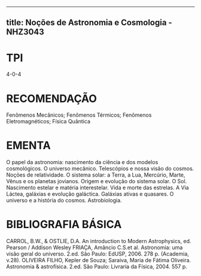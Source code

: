 
---
title: Noções de Astronomia e Cosmologia - NHZ3043 
---

# TPI

4-0-4

# RECOMENDAÇÃO

Fenômenos Mecânicos; Fenômenos Térmicos; Fenômenos Eletromagnéticos; Física Quântica

# EMENTA

O papel da astronomia: nascimento da ciência e dos modelos cosmológicos. O universo mecânico. Telescópios e nossa visão do cosmos. Noções de relatividade. O sistema solar: a Terra, a Lua, Mercúrio, Marte, Vênus e os planetas jovianos. Origem e evolução do sistema solar. O Sol. Nascimento estelar e matéria interestelar. Vida e morte das estrelas. A Via Láctea, galáxias e evolução galáctica. Galáxias ativas e quasares. O universo e a história do cosmos. Astrobiologia.

# BIBLIOGRAFIA BÁSICA

CARROL, B.W., & OSTLIE, D.A. An introduction to Modern Astrophysics, ed. Pearson / Addison Wesley
FRIAÇA, Amâncio C.S.et al. Astronomia: uma visão geral do universo. 2.ed. São Paulo: EdUSP, 2006. 278 p. (Academia, v.28).
OLIVEIRA FILHO, Kepler de Souza; Saraiva, Maria de Fátima Oliveira. Astronomia & astrofísica. 2.ed. São Paulo: Livraria da Física, 2004. 557 p.
        